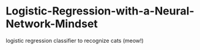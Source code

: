 # Logistic-Regression-with-a-Neural-Network-Mindset
logistic regression classifier to recognize cats (meow!)
